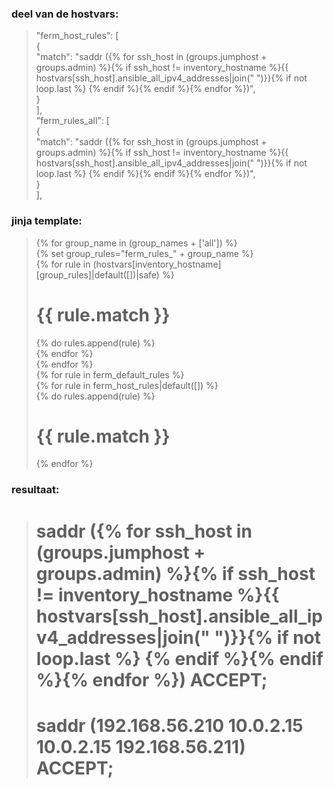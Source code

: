 ### deel van de hostvars:
>  "ferm_host_rules": [  
>     {  
>         "match": "saddr ({% for ssh_host in (groups.jumphost + groups.admin) %}{% if ssh_host != inventory_hostname %}{{ hostvars[ssh_host].ansible_all_ipv4_addresses|join(\" \")}}{% if not loop.last %} {% endif %}{% endif %}{% endfor %})",   
>     }  
> ],   
> "ferm_rules_all": [  
>     {  
>         "match": "saddr ({% for ssh_host in (groups.jumphost + groups.admin) %}{% if ssh_host != inventory_hostname %}{{ hostvars[ssh_host].ansible_all_ipv4_addresses|join(\" \")}}{% if not loop.last %} {% endif %}{% endif %}{% endfor %})",   
>     }  
> ],   


### jinja template:
> {% for group_name in (group_names + ['all']) %}  
> {% set group_rules="ferm_rules_" + group_name %}  
> {% for rule in (hostvars[inventory_hostname][group_rules]|default([])|safe) %}  
> # {{ rule.match }}  
> {% do rules.append(rule) %}  
> {% endfor %}  
> {% endfor %}  
> {% for rule in ferm_default_rules %}  
> {% for rule in ferm_host_rules|default([]) %}  
> {% do rules.append(rule) %}  
> # {{ rule.match }}  
> {% endfor %}  

 
### resultaat:
> # saddr ({% for ssh_host in (groups.jumphost + groups.admin) %}{% if ssh_host != inventory_hostname %}{{ hostvars[ssh_host].ansible_all_ipv4_addresses|join(" ")}}{% if not loop.last %} {% endif %}{% endif %}{% endfor %})  ACCEPT;  
> # saddr (192.168.56.210 10.0.2.15 10.0.2.15 192.168.56.211)  ACCEPT;  


